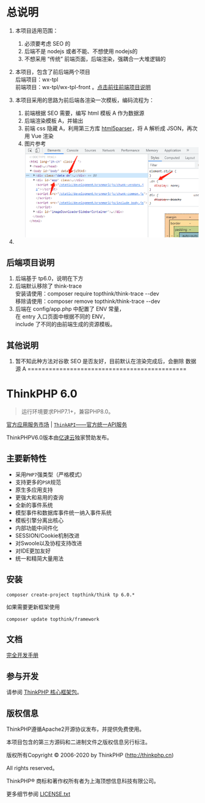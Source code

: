 # 总说明

1. 本项目适用范围：   
   1. 必须要考虑 SEO 的
   2. 后端不是 nodejs 或者不能、不想使用 nodejs的
   3. 不想采用 “传统” 前端页面，后端渲染，强耦合一大堆逻辑的
   
2. 本项目，包含了前后端两个项目   
后端项目：wx-tpl   
前端项目：wx-tpl/wx-tpl-front 。[点击前往前端项目说明](./wx-tpl-front/README.md)
3. 本项目采用的思路为前后端各渲染一次模板，编码流程为：   
   1. 前端根据 SEO 需要，编写 html 模板 A 作为数据源
   2. 后端渲染模板 A，并输出
   3. 前端 css 隐藏 A，利用第三方库 [html5parser](https://github.com/acrazing/html5parser)，将 A 解析成 JSON，再次用 Vue 渲染
   4. 图片参考![数据隐藏，Vue渲染](./other/krt3dk1d.jpg)
4. 


## 后端项目说明

1. 后端基于 tp6.0，说明在下方
2. 后端默认移除了 think-trace   
	安装请使用：composer require topthink/think-trace --dev   
	移除请使用：composer remove topthink/think-trace --dev
3. 后端在 config/app.php 中配置了 ENV 常量，   
   在 entry 入口页面中根据不同的 ENV，   
   include 了不同的由前端生成的资源模板。


## 其他说明
1. 暂不知此种方法对谷歌 SEO 是否友好，目前默认在渲染完成后，会删除 数据源 A
=============================================

ThinkPHP 6.0
===============

> 运行环境要求PHP7.1+，兼容PHP8.0。

[官方应用服务市场](https://market.topthink.com) | [`ThinkAPI`——官方统一API服务](https://docs.topthink.com/think-api)

ThinkPHPV6.0版本由[亿速云](https://www.yisu.com/)独家赞助发布。

## 主要新特性

* 采用`PHP7`强类型（严格模式）
* 支持更多的`PSR`规范
* 原生多应用支持
* 更强大和易用的查询
* 全新的事件系统
* 模型事件和数据库事件统一纳入事件系统
* 模板引擎分离出核心
* 内部功能中间件化
* SESSION/Cookie机制改进
* 对Swoole以及协程支持改进
* 对IDE更加友好
* 统一和精简大量用法

## 安装

~~~
composer create-project topthink/think tp 6.0.*
~~~

如果需要更新框架使用
~~~
composer update topthink/framework
~~~

## 文档

[完全开发手册](https://www.kancloud.cn/manual/thinkphp6_0/content)

## 参与开发

请参阅 [ThinkPHP 核心框架包](https://github.com/top-think/framework)。

## 版权信息

ThinkPHP遵循Apache2开源协议发布，并提供免费使用。

本项目包含的第三方源码和二进制文件之版权信息另行标注。

版权所有Copyright © 2006-2020 by ThinkPHP (http://thinkphp.cn)

All rights reserved。

ThinkPHP® 商标和著作权所有者为上海顶想信息科技有限公司。

更多细节参阅 [LICENSE.txt](LICENSE.txt)



